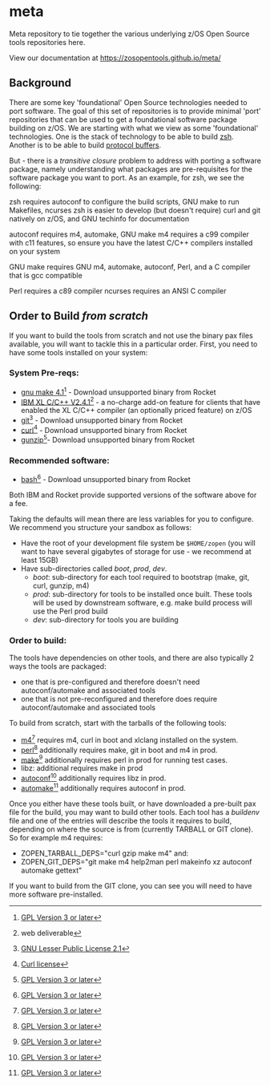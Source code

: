 # meta
Meta repository to tie together the various underlying z/OS Open Source tools repositories here.

View our documentation at https://zosopentools.github.io/meta/

## Background

There are some key 'foundational' Open Source technologies needed to port software. The goal of this set of repositories is to provide minimal 'port' repositories
that can be used to get a foundational software package building on z/OS.
We are starting with what we view as some 'foundational' technologies. One is the stack of technology to be able to build [zsh](https://sourceforge.net/projects/zsh/postdownload). Another is to 
be able to build [protocol buffers](https://github.com/protocolbuffers/protobuf/releases). 

But - there is a _transitive closure_ problem to address with porting a software package, namely understanding what packages are pre-requisites 
for the software package you want to port. As an example, for zsh, we see the following:

zsh requires autoconf to configure the build scripts, GNU make to run Makefiles, ncurses
zsh is easier to develop (but doesn't require) curl and git natively on z/OS, and GNU techinfo for documentation

autoconf requires m4, automake, GNU make
m4 requires a c99 compiler with c11 features, so ensure you have the latest C/C++ compilers installed on your system

GNU make requires GNU m4, automake, autoconf, Perl, and a C compiler that is gcc compatible

Perl requires a c89 compiler
ncurses requires an ANSI C compiler 

## Order to Build _from scratch_

If you want to build the tools from scratch and not use the binary pax files available, you will want 
to tackle this in a particular order. 
First, you need to have some tools installed on your system:

### System Pre-reqs:

 - [gnu make 4.1](https://www.gnu.org/software/make/)[^gpl] - Download unsupported binary from Rocket
 - [IBM XL C/C++ V2.4.1](https://www-40.ibm.com/servers/resourcelink/svc00100.nsf/pages/xlCC++V241ForZOsV24)[^ibm] - a no-charge add-on feature for clients that have enabled the XL C/C++ compiler (an optionally priced feature) on z/OS
 - [git](https://git.kernel.org/pub/scm/git/git.git/)[^lgpl] - Download unsupported binary from Rocket
 - [curl](https://github.com/curl/curl)[^curl-license] - Download unsupported binary from Rocket
 - [gunzip](https://www.gnu.org/software/gzip/)[^gpl]- Download unsupported binary from Rocket

[^gpl]: [GPL Version 3 or later](https://www.gnu.org/licenses/gpl-3.0.html)
[^lgpl]: [GNU Lesser Public License 2.1](https://git.kernel.org/pub/scm/git/git.git/tree/LGPL-2.1)
[^ibm]: web deliverable
[^curl-license]: [Curl license](https://github.com/curl/curl/blob/master/COPYING)
### Recommended software:
 - [bash](https://www.gnu.org/software/bash/)[^gpl] - Download unsupported binary from Rocket

Both IBM and Rocket provide supported versions of the software above for a fee.

Taking the defaults will mean there are less variables for you to configure. We recommend you structure your sandbox as follows:

 - Have the root of your development file system be `$HOME/zopen` (you will want to have several gigabytes of storage for use - we recommend at least 15GB)
 - Have sub-directories called _boot_, _prod_, _dev_.
    - _boot_: sub-directory for each tool required to bootstrap (make, git, curl, gunzip, m4)
    - _prod_: sub-directory for tools to be installed once built. These tools will be used by downstream software, e.g. make build process will use the Perl prod build
    - _dev_: sub-directory for tools you are building

### Order to build:
The tools have dependencies on other tools, and there are also typically 2 ways the tools are packaged:
 - one that is pre-configured and therefore doesn't need autoconf/automake and associated tools
 - one that is not pre-reconfigured and therefore does require autoconf/automake and associated tools

To build from scratch, start with the tarballs of the following tools:
 - [m4](https://www.gnu.org/software/m4/m4.html)[^gpl] requires m4, curl in boot and xlclang installed on the system.
 - [perl](https://dev.perl.org/)[^gpl] additionally requires make, git in boot and m4 in prod.
 - [make](https://www.gnu.org/software/make/)[^gpl] additionally requires perl in prod for running test cases.
 - libz: additional requires make in prod
 - [autoconf](https://www.gnu.org/software/autoconf/)[^gpl] additionally requires libz in prod.
 - [automake](https://www.gnu.org/software/automake/)[^gpl] additionally requires autoconf in prod.
 
Once you either have these tools built, or have downloaded a pre-built pax file for the build, you may want to build other tools.
Each tool has a _buildenv_ file and one of the entries will describe the tools it requires to build, depending
on where the source is from (currently TARBALL or GIT clone). So for example m4 requires:
 - ZOPEN_TARBALL_DEPS="curl gzip make m4"
and:
 - ZOPEN_GIT_DEPS="git make m4 help2man perl makeinfo xz autoconf automake gettext"

If you want to build from the GIT clone, you can see you will need to have more software pre-installed.